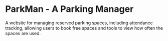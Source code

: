 # ParkMan - A Parking Manager
A website for managing reserved parking spaces, including attendance tracking, allowing users to book free spaces and tools to view how often the spaces are used.
